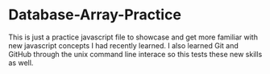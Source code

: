 # Database-Array-Practice

This is just a practice javascript file to showcase and get more familiar with new javascript concepts I had recently learned.
I also learned Git and GitHub through the unix command line interace so this tests these new skills as well.
